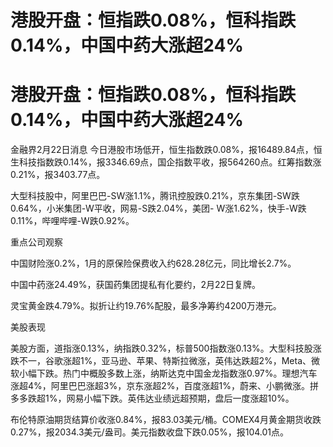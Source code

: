# 港股开盘：恒指跌0.08%，恒科指跌0.14%，中国中药大涨超24%

# 港股开盘：恒指跌0.08%，恒科指跌0.14%，中国中药大涨超24%

金融界2月22日消息
今日港股市场低开，恒生指数跌0.08%，报16489.84点，恒生科技指数跌0.14%，报3346.69点，国企指数平收，报564260点。红筹指数涨0.21%，报3403.77点。

大型科技股中，阿里巴巴-SW涨1.1%，腾讯控股跌0.21%，京东集团-SW跌0.64%，小米集团-W平收，网易-S跌2.04%，美团-
W涨1.62%，快手-W跌0.11%，哔哩哔哩-W跌0.92%。

重点公司观察

中国财险涨0.2%，1月的原保险保费收入约628.28亿元，同比增长2.7%。

中国中药涨24.49%，获国药集团提私有化要约，2月22日复牌。

灵宝黄金跌4.79%。拟折让约19.76%配股，最多净筹约4200万港元。

美股表现

美股方面，道指涨0.13%，纳指跌0.32%，标普500指数涨0.13%。大型科技股涨跌不一，谷歌涨超1%，亚马逊、苹果、特斯拉微涨，英伟达跌超2%，Meta、微软小幅下跌。热门中概股多数上涨，纳斯达克中国金龙指数涨0.97%。理想汽车涨超4%，阿里巴巴涨超3%，京东涨超2%，百度涨超1%，蔚来、小鹏微涨。拼多多跌超1%，网易小幅下跌。英伟达业绩远超预期，盘后一度涨超10%。

布伦特原油期货结算价收涨0.84%，报83.03美元/桶。COMEX4月黄金期货收跌0.27%，报2034.3美元/盎司。美元指数收盘下跌0.05%，报104.01点。

